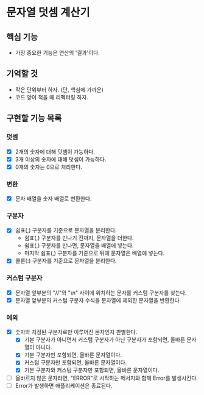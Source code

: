 # 문자열 덧셈 계산기

## 핵심 기능

- 가장 중요한 기능은 연산의 '결과'이다.

## 기억할 것

- 작은 단위부터 하자. (단, 핵심에 가까운)
- 코드 양이 적을 때 리펙터링 하자.

## 구현할 기능 목록

### 덧셈

- [x] 2개의 숫자에 대해 덧셈이 가능하다.
- [x] 3개 이상의 숫자에 대해 덧셈이 가능하다.
- [x] 0개의 숫자는 0으로 처리한다.

### 변환

- [x] 문자 배열을 숫자 배열로 변환한다.

### 구분자

- [x] 쉼표(,) 구분자를 기준으로 문자열을 분리한다.
  - 쉼표(,) 구분자를 만나기 전까지, 문자열을 더한다.
  - 쉼표(,) 구분자를 만나면, 문자열을 배열에 넣는다.
  - 마지막 쉼표(,) 구분자를 기준으로 뒤에 문자열은 배열에 넣는다.
- [x] 콜론(:) 구분자를 기준으로 문자열을 분리한다.

### 커스텀 구분자

- [x] 문자열 앞부분의 "//"와 "\n" 사이에 위치하는 문자를 커스텀 구분자를 찾는다.
- [x] 문자열 앞부분의 커스텀 구분자 수식을 문자열에 제외한 문자열을 반환한다.

### 예외

- [x] 숫자와 지정된 구분자로만 이루어진 문자인지 판별한다.
  - [x] 기본 구분자가 아니면서 커스텀 구분자가 아닌 구분자가 포함되면, 올바른 문자열이 아니다.
  - [x] 기본 구분자만 포함되면, 올바른 문자열이다.
  - [x] 커스텀 구분자만 포함되면, 올바른 문자열이다.
  - [x] 기본 구분자와 커스텀 구분자만 포함되면, 올바른 문자열이다.
- [ ] 올바르지 않은 문자라면, "ERROR"로 시작하는 메서지와 함께 Error를 발생시킨다.
- [ ] Error가 발생하면 애플리케이션은 종료된다.
